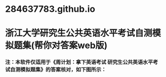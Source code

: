 # 284637783.github.io
# 浙江大学研究生公共英语水平考试自测模拟题集(帮你对答案web版)
### 注：本软件仅适用于《周计划：拿下英语考试  研究生公共英语水平考试自测模拟题集》的答案核对，如下图所示：

